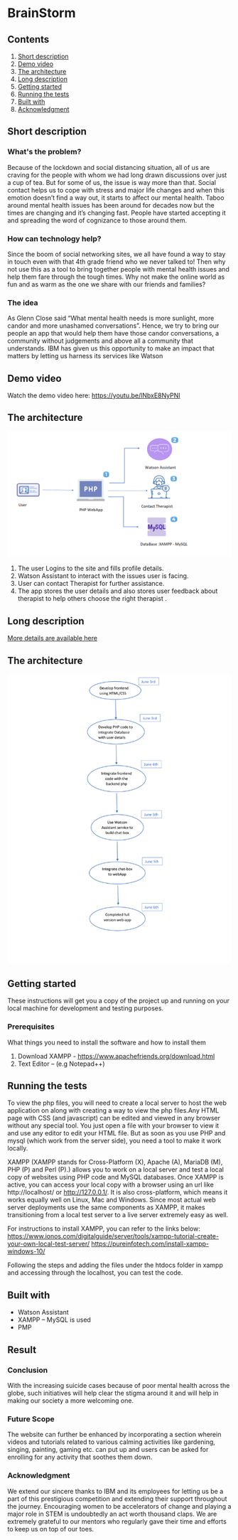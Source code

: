 # BrainStorm

## Contents

1. [Short description](#short-description)
1. [Demo video](#demo-video)
1. [The architecture](#the-architecture)
1. [Long description](#long-description)
1. [Getting started](#getting-started)
1. [Running the tests](#running-the-tests)
1. [Built with](#built-with)
1. [Acknowledgment](#acknowledgment)

## Short description

### What's the problem?

Because of the lockdown and social distancing situation, all of us are craving for the people with whom we had long drawn discussions over just a cup of tea. But for some of us, the issue is way more than that. Social contact helps us to cope with stress and major life changes and when this emotion doesn’t find a way out, it starts to affect our mental health. Taboo around mental health issues has been around for decades now but the times are changing and it’s changing fast. People have started accepting it and spreading the word of cognizance to those around them.

### How can technology help?

Since the boom of social networking sites, we all have found a way to stay in touch even with that 4th grade friend who we never talked to! Then why not use this as a tool to bring together people with mental health issues and help them fare through the tough times. Why not make the online world as fun and as warm as the one we share with our friends and families? 

### The idea

As Glenn Close said “What mental health needs is more sunlight, more candor and more unashamed conversations”. Hence, we try to bring our people an app that would help them have those candor conversations, a community without judgements and above all a community that understands. IBM has given us this opportunity to make an impact that matters by letting us harness its services like Watson

## Demo video
Watch the demo video here:
https://youtu.be/lNbxE8NyPNI
## The architecture

![Architecture](Architecture_New.png)
1.	The user Logins to the site and fills profile details.
2.	Watson Assistant to interact with the issues user is facing.
3.	User can contact Therapist for further assistance.
4.	The app stores the user details and also stores user feedback about therapist to help others choose the right therapist .

## Long description

[More details are available here](Description.md)

## The architecture

![Roadmap](RoadMap.png)

## Getting started

These instructions will get you a copy of the project up and running on your local machine for development and testing purposes.

### Prerequisites
 What things you need to install the software and how to install them
1.	Download XAMPP - https://www.apachefriends.org/download.html
2.	Text Editor – (e.g Notepad++)

## Running the tests

To view the php files, you will need to create a local server to host the web application on along with creating a way to view the php files.Any HTML page with CSS (and javascript) can be edited and viewed in any browser without any special tool. You just open a file with your browser to view it and use any editor to edit your HTML file. But as soon as you use PHP and mysql (which work from the server side), you need a tool to make it work locally.

XAMPP (XAMPP stands for Cross-Platform (X), Apache (A), MariaDB (M), PHP (P) and Perl (P).) allows you to work on a local server and test a local copy of websites using PHP code and MySQL databases. Once XAMPP is active, you can access your local copy with a browser using an url like http://localhost/ or http://127.0.0.1/. It is also cross-platform, which means it works equally well on Linux, Mac and Windows. Since most actual web server deployments use the same components as XAMPP, it makes transitioning from a local test server to a live server extremely easy as well.

For instructions to install XAMPP, you can refer to the links below:
https://www.ionos.com/digitalguide/server/tools/xampp-tutorial-create-your-own-local-test-server/
https://pureinfotech.com/install-xampp-windows-10/

Following the steps and adding the files under the htdocs folder in xampp and accessing through the localhost, you can test the code.

## Built with

* Watson Assistant
* XAMPP – MySQL is used
* PMP

## Result

### Conclusion

With the increasing suicide cases because of poor mental health across the globe, such initiatives will help clear the stigma around it and will help in making our society a more welcoming one. 

### Future Scope

The website can further be enhanced by incorporating a section wherein videos and tutorials related to various calming activities like gardening, singing, painting, gaming etc. can put up and users can be asked for enrolling for any activity that soothes them down.

### Acknowledgment
We extend our sincere thanks to IBM and its employees for letting us be a part of this prestigious competition and extending their support throughout the journey. Encouraging women to be accelerators of change and playing a major role in STEM is undoubtedly an act worth thousand claps. We are extremely grateful to our mentors who regularly gave their time and efforts to keep us on top of our toes.



